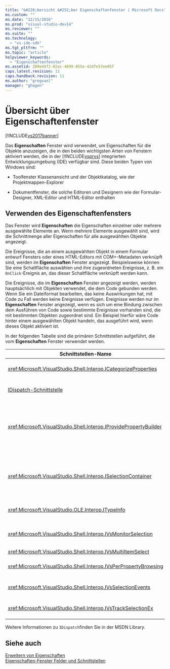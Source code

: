 ```yaml
---
title: "&#220;bersicht &#252;ber Eigenschaftenfenster | Microsoft Docs"
ms.custom: ""
ms.date: "12/15/2016"
ms.prod: "visual-studio-dev14"
ms.reviewer: ""
ms.suite: ""
ms.technology: 
  - "vs-ide-sdk"
ms.tgt_pltfrm: ""
ms.topic: "article"
helpviewer_keywords: 
  - "Eigenschaftenfenster"
ms.assetid: 289ed4f2-02ac-4899-855e-42dfe57ee05f
caps.latest.revision: 11
caps.handback.revision: 11
ms.author: "gregvanl"
manager: "ghogen"
---
```

# &#220;bersicht &#252;ber Eigenschaftenfenster
[!INCLUDE[vs2017banner](../../code-quality/includes/vs2017banner.md)]

Das **Eigenschaften** Fenster wird verwendet, um Eigenschaften für die Objekte anzuzeigen, die in den beiden wichtigsten Arten von Fenstern aktiviert werden, die in der [!INCLUDE[vsprvs](../../code-quality/includes/vsprvs_md.md)] integrierten Entwicklungsumgebung \(IDE\) verfügbar sind.  Diese beiden Typen von Windows sind:  
  
-   Toolfenster Klassenansicht und der Objektkatalog, wie der Projektmappen\-Explorer  
  
-   Dokumentfenster, die solche Editoren und Designern wie der Formular\-Designer, XML\-Editor und HTML\-Editor enthalten  
  
## Verwenden des Eigenschaftenfensters  
 Das Fenster wird **Eigenschaften** die Eigenschaften einzelner oder mehrere ausgewählte Elemente an.  Wenn mehrere Elemente ausgewählt sind, wird die Schnittmenge aller Eigenschaften für alle ausgewählten Objekte angezeigt.  
  
 Die Ereignisse, die an einem ausgewählten Objekt in einem Formular entwurf Fensters oder eines HTML\-Editors mit COM\+\-Metadaten verknüpft sind, werden im **Eigenschaften** Fenster angezeigt.  Beispielsweise können Sie eine Schaltfläche auswählen und ihre zugeordneten Ereignisse, z. B. ein `OnClick`\-Ereignis an, das dieser Schaltfläche verknüpft werden kann.  
  
 Die Ereignisse, die im **Eigenschaften** Fenster angezeigt werden, werden hauptsächlich mit Objekten verwendet, die dem Code gebunden werden.  Wenn Sie ein Dateiformat bearbeiten, das keine Auswirkungen hat, mit Code zu Fall werden keine Ereignisse verfügen.  Ereignisse werden nur im **Eigenschaften** Fenster angezeigt, wenn es sich um eine Bindung zwischen dem Ausführen von Code sowie bestimmte Ereignisse vorhanden sind, die mit bestimmten Objekten zugeordnet sind.  Ein Beispiel hierfür wäre Code hinter einem ausgewählten Objekt handeln, das ausgeführt wird, wenn dieses Objekt aktiviert ist.  
  
 In der folgenden Tabelle sind die primären Schnittstellen aufgeführt, die vom **Eigenschaften** Fenster verwendet werden.  
  
|Schnittstellen\-Name|Beschreibung|  
|--------------------------|------------------|  
|<xref:Microsoft.VisualStudio.Shell.Interop.ICategorizeProperties>|Stellt eine Liste von Kategorien auf den **Eigenschaften** Fenster bereit und ordnet jede Eigenschaft mit einer Kategorie zu.|  
|[IDispatch\-Schnittstelle](http://msdn.microsoft.com/de-de/ebbff4bc-36b2-4861-9efa-ffa45e013eb5)|Setzt die Methoden und Eigenschaften eines Objekts Programmierwerkzeuge und anderen Anwendungen aus, die Automatisierung unterstützen.|  
|<xref:Microsoft.VisualStudio.Shell.Interop.IProvidePropertyBuilder>|Stellt die Schaltflächen mit den Auslassungspunkten \(...\) bereit, die *Generatoren* aufgerufen werden, die geöffnete Fenster des modalen Dialogfelds durch das Objekt selbst implementiert haben.  Wird verwendet, wenn ein Wert nicht leicht vom Benutzer in einem Textfeld eingegeben wird.  Beispielsweise würde er verwendet werden, um eine Farbauswahl zu öffnen, die den RGB\-Wert für Sie festgelegt.|  
|<xref:Microsoft.VisualStudio.Shell.Interop.ISelectionContainer>|Ermöglicht den Zugriff auf Objekte, auf die erhaltene Updateinformationen verwendet werden, die im **Eigenschaften** Fenster angezeigt werden.  <xref:Microsoft.VisualStudio.Shell.Interop.ISelectionContainer> wird von VSPackages für jedes Fenster implementiert, das auswählbare Objekte mit den zugehörigen Eigenschaften enthält, die angezeigt werden soll.|  
|<xref:Microsoft.VisualStudio.OLE.Interop.ITypeInfo>|Stellt Informationen über den Typ eines Objekts als Methoden einer Schnittstelle und die Felder einer Struktur bereit.|  
|<xref:Microsoft.VisualStudio.Shell.Interop.IVsMonitorSelection>|Aktiviert die Benachrichtigung von VSPackages Auswahl von Ereignissen zu empfangen und Informationen zur aktuellen Projekthierarchie, das Element, den Elementwert Befehlsbenutzeroberflächen und den Kontext abrufen.|  
|<xref:Microsoft.VisualStudio.Shell.Interop.IVsMultiItemSelect>|Stellt die Umgebung mit Zugriff auf die Mehrfachauswahl.|  
|<xref:Microsoft.VisualStudio.Shell.Interop.IVsPerPropertyBrowsing>|Wird verwendet, um lokalisierte Namen für einige Eigenschaften anzugeben **Eigenschaften** im Fenster angezeigt.|  
|<xref:Microsoft.VisualStudio.Shell.Interop.IVsSelectionEvents>|Notifies registrierte VSPackages von Änderungen an der aktuellen Auswahl oder dem Elementwert am Befehlsbenutzeroberflächen Elementkontext.|  
|<xref:Microsoft.VisualStudio.Shell.Interop.IVsTrackSelectionEx>|Benachrichtigt die Umgebung über eine Änderung in der aktuellen Auswahl und bietet Zugriff auf die Hierarchien\- und Elementinformationen in Bezug auf die neue Auswahl.|  
  
 Weitere Informationen zu `IDispatch`finden Sie in der MSDN Library.  
  
## Siehe auch  
 [Erweitern von Eigenschaften](../../extensibility/internals/extending-properties.md)   
 [Eigenschaften\-Fenster Felder und Schnittstellen](../../extensibility/internals/properties-window-fields-and-interfaces.md)